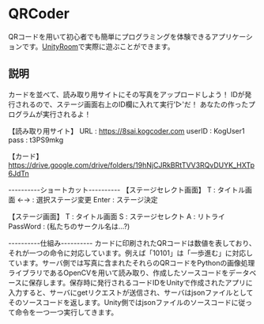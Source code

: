 # QRCoder
QRコードを用いて初心者でも簡単にプログラミングを体験できるアプリケーションです。[UnityRoom](https://unityroom.com/games/qrcoder)で実際に遊ぶことができます。

## 説明
カードを並べて、読み取り用サイトにその写真をアップロードしよう！
IDが発行されるので、ステージ画面右上のID欄に入れて実行'▷'だ！
あなたの作ったプログラムが実行されるよ！

【読み取り用サイト】
URL : https://8sai.kogcoder.com
userID : KogUser1
pass : t3PS9mkg

【カード】
https://drive.google.com/drive/folders/19hNjCJRkBRtTVV3RQvDUYK_HXTp6JdTn

----------ショートカット----------
【ステージセレクト画面】
T : タイトル画面
←→ : 選択ステージ変更
Enter : ステージ決定

【ステージ画面】
T : タイトル画面
S : ステージセレクト
A : リトライ
PassWord : (私たちのサークル名は...?)

----------仕組み----------
カードに印刷されたQRコードは数値を表しており、それが一つの命令に対応しています。例えば「10101」は「一歩進む」に対応しています。サーバ側では写真に含まれたそれらのQRコードをPythonの画像処理ライブラリであるOpenCVを用いて読み取り、作成したソースコードをデータベースに保存します。保存時に発行されるコードIDをUnityで作成されたアプリに入力すると、サーバにgetリクエストが送信され、サーバはjsonファイルとしてそのソースコードを返します。Unity側ではjsonファイルのソースコードに従って命令を一つ一つ実行してきます。
